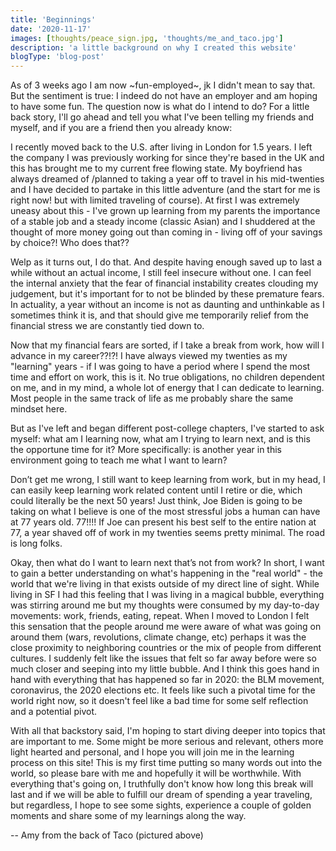 ```yaml
---
title: 'Beginnings'
date: '2020-11-17'
images: [thoughts/peace_sign.jpg, 'thoughts/me_and_taco.jpg']
description: 'a little background on why I created this website'
blogType: 'blog-post'
---
```


As of 3 weeks ago I am now ~fun-employed~, jk I didn't mean to say that. But the sentiment is true: I indeed do not have an employer and am hoping to have some fun. The question now is what do I intend to do? For a little back story, I'll go ahead and tell you what I've been telling my friends and myself, and if you are a friend then you already know:

I recently moved back to the U.S. after living in London for 1.5 years. I left the company I was previously working for since they're based in the UK and this has brought me to my current free flowing state. My boyfriend has always dreamed of /planned to taking a year off to travel in his mid-twenties and I have decided to partake in this little adventure (and the start for me is right now! but with limited traveling of course). At first I was extremely uneasy about this - I've grown up learning from my parents the importance of a stable job and a steady income (classic Asian) and I shuddered at the thought of more money going out than coming in - living off of your savings by choice?! Who does that??

Welp as it turns out, I do that. And despite having enough saved up to last a while without an actual income, I still feel insecure without one. I can feel the internal anxiety that the fear of financial instability creates clouding my judgement, but it's important for to not be blinded by these premature fears. In actuality, a year without an income is not as daunting and unthinkable as I sometimes think it is, and that should give me temporarily relief from the financial stress we are constantly tied down to.

Now that my financial fears are sorted, if I take a break from work, how will I advance in my career??!?! I have always viewed my twenties as my "learning" years - if I was going to have a period where I spend the most time and effort on work, this is it. No true obligations, no children dependent on me, and in my mind, a whole lot of energy that I can dedicate to learning. Most people in the same track of life as me probably share the same mindset here.

But as I've left and began different post-college chapters, I've started to ask myself: what am I learning now, what am I trying to learn next, and is this the opportune time for it? More specifically: is another year in this environment going to teach me what I want to learn?

Don’t get me wrong, I still want to keep learning from work, but in my head, I can easily keep learning work related content until I retire or die, which could literally be the next 50 years! Just think, Joe Biden is going to be taking on what I believe is one of the most stressful jobs a human can have at 77 years old. 77!!!! If Joe can present his best self to the entire nation at 77, a year shaved off of work in my twenties seems pretty minimal. The road is long folks.

Okay, then what do I want to learn next that’s not from work?
In short, I want to gain a better understanding on what's happening in the "real world" - the world that we're living in that exists outside of my direct line of sight. While living in SF I had this feeling that I was living in a magical bubble, everything was stirring around me but my thoughts were consumed by my day-to-day movements: work, friends, eating, repeat. When I moved to London I felt this sensation that the people around me were aware of what was going on around them (wars, revolutions, climate change, etc) perhaps it was the close proximity to neighboring countries or the mix of people from different cultures. I suddenly felt like the issues that felt so far away before were so much closer and seeping into my little bubble. And I think this goes hand in hand with everything that has happened so far in 2020: the BLM movement, coronavirus, the 2020 elections etc. It feels like such a pivotal time for the world right now, so it doesn't feel like a bad time for some self reflection and a potential pivot.

With all that backstory said, I'm hoping to start diving deeper into topics that are important to me. Some might be more serious and relevant, others more light hearted and personal, and I hope you will join me in the learning process on this site! This is my first time putting so many words out into the world, so please bare with me and hopefully it will be worthwhile. With everything that's going on, I truthfully don't know how long this break will last and if we will be able to fulfill our dream of spending a year traveling, but regardless, I hope to see some sights, experience a couple of golden moments and share some of my learnings along the way.

-- Amy from the back of Taco (pictured above)
